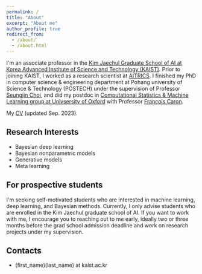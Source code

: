 ```yaml
---
permalink: /
title: "About"
excerpt: "About me"
author_profile: true
redirect_from:
  - /about/
  - /about.html
---
```

I'm an associate professor in the [Kim Jaechul Graduate School of AI at Korea Advanced Institute of Science and Technology (KAIST)](http://gsai.kaist.ac.kr).
Prior to joining KAIST, I worked as a research scientist at [AITRICS](https://www.aitrics.com). I finished my PhD in computer science & engineering department at Pohang university of Science & Technology (POSTECH) under the supervision of Professor [Seungjin Choi](http://mlg.postech.ac.kr/~seungjin/), and did my postdoc in [Computational Statistics & Machine Learning group at Univsersity of Oxford](http://csml.stats.ox.ac.uk) with
Professor [François Caron](http://www.stats.ox.ac.uk/~caron/).

My [CV](cv.pdf) (updated Sep. 2023).

## Research Interests
- Bayesian deep learning
- Bayesian nonparametric models
- Generative models
- Meta learning

## For prospective students
I'm seeking self-motivated students who are interested in machine learning, deep learning, and Bayesian methods. Currently, I only advise students who are enrolled in the Kim Jaechul graduate school of AI. If you want to work with me, I encourage you to reaching out to me early, ideally two or three months before the grad school admission deadline and work on research projects under my supervision.

## Contacts
- (first_name)(last_name) at kaist.ac.kr
